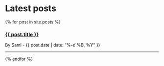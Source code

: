 # Latest posts
{% for post in site.posts %}
<div>
    <h3><a href="{{ post.url }}">{{ post.title }}</a></h3>
    <p>By Sami - {{ post.date | date: "%-d %B, %Y" }}</p>
</div>
<hr/>
{% endfor %}


